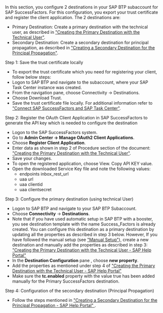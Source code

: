 In this section, you configure 2 destinations in your SAP BTP subaccount for SAP SuccessFactors. For this configuration, you export your trust certificate and register the client application. The 2 destinations are:

- Primary Destination: Create a primary destination with the technical user, as described in ["Creating the Primary Destination with the Technical User"](https://help.sap.com/docs/TASK_CENTER/08cbda59b4954e93abb2ec85f1db399d/dc5407b42c7e435b8124ee7a0816249c.html).
- Secondary Destination: Create a secondary destination for principal propagation, as described in ["Creating a Secondary Destination for the Principal Propagation"](https://help.sap.com/docs/TASK_CENTER/08cbda59b4954e93abb2ec85f1db399d/bf657f8adefa4a468aa3c71783fca291.html).

Step 1: Save the trust certificate locally

- To export the trust certificate which you need for registering your client, follow below steps: 
- Logon to SAP BTP and navigate to the subaccount, where your SAP Task Center instance was created. 
- From the navigation pane, choose Connectivity -> Destinations.
- Choose Download Trust.
- Save the trust certificate file locally.
For additional information refer to ["Connect SAP SuccessFactors and SAP Task Center"](https://help.sap.com/docs/TASK_CENTER/08cbda59b4954e93abb2ec85f1db399d/eae23f3a679d481295ff05bdb322f859.html).

Step 2: Register the OAuth Client Application in SAP SuccessFactors to generate the API key which is needed to configure the destination

- Logon to the SAP SuccessFactors system.
- Go to **Admin Center -> Manage OAuth2 Client Applications**.
- Choose **Register Client Application**.
- Enter data as shown in step 2 of Procedure section of the document: ["Creating the Primary Destination with the Technical User"](https://help.sap.com/docs/TASK_CENTER/08cbda59b4954e93abb2ec85f1db399d/dc5407b42c7e435b8124ee7a0816249c.html).
- Save your changes.
- To open the registered application, choose View. Copy API KEY value. 
- Open the downloaded Service Key file and note the following values: 
    - endpoints  inbox_rest_url
    - uaa  url
    - uaa  clientid
    - uaa  clientsecret

Step 3: Configure the primary destination (using technical User)

- Logon to SAP BTP and navigate to your SAP BTP Subaccount.
- Choose **Connectivity** -> **Destinations**.
- Note that if you have used automatic setup in SAP BTP with a booster, you see destination template with the name Success_Factors is already created. You can configure this destination as a primary destination by updating all the properties as described in step 3 below. However, If you have followed the manual setup (see ["Manual Setup"](https://help.sap.com/docs/TASK_CENTER/08cbda59b4954e93abb2ec85f1db399d/0f00d3d3e2ab460c856d409c469fb4f1.html)), create a new destination and manually add the properties as described in step 3:
["Creating the Primary Destination with the Technical User - SAP Help Portal"](https://help.sap.com/docs/TASK_CENTER/08cbda59b4954e93abb2ec85f1db399d/dc5407b42c7e435b8124ee7a0816249c.html)
- In the **Destination Configuration** pane , choose **new property**.
- Add the properties as mentioned under step 4 of ["Creating the Primary Destination with the Technical User - SAP Help Portal"](https://help.sap.com/docs/TASK_CENTER/08cbda59b4954e93abb2ec85f1db399d/dc5407b42c7e435b8124ee7a0816249c.html)
- Make sure the **tc.enabled** property with the value true has been added manually for the Primary SuccessFactors destination.

Step 4: Configuration of the secondary destination (Principal Propagation)

- Follow the steps mentioned in ["Creating a Secondary Destination for the Principal Propagation - SAP Help Portal" ](https://help.sap.com/docs/TASK_CENTER/08cbda59b4954e93abb2ec85f1db399d/bf657f8adefa4a468aa3c71783fca291.html).